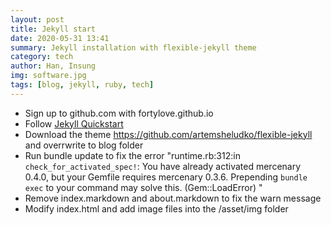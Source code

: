 ```yaml
---
layout: post
title: Jekyll start
date: 2020-05-31 13:41
summary: Jekyll installation with flexible-jekyll theme
category: tech
author: Han, Insung
img: software.jpg
tags: [blog, jekyll, ruby, tech]
---
```


* Sign up to github.com with fortylove.github.io
* Follow [Jekyll Quickstart][jekyll-quickstart]
* Download the theme https://github.com/artemsheludko/flexible-jekyll and overrwrite to blog folder 
* Run bundle update to fix the error "runtime.rb:312:in `check_for_activated_spec!`: You have already activated mercenary 0.4.0, but your Gemfile requires mercenary 0.3.6. Prepending `bundle exec` to your command may solve this. (Gem::LoadError)
"
* Remove index.markdown and about.markdown to fix the warn message
* Modify index.html and add image files into the /asset/img folder

[jekyll-quickstart]: https://jekyllrb.com/docs/